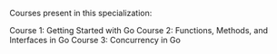 Courses present in this specialization:

Course 1: Getting Started with Go
Course 2: Functions, Methods, and Interfaces in Go
Course 3: Concurrency in Go

